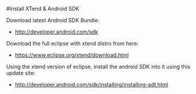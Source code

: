 #Install XTend & Android SDK

Download latest Android SDK Bundle:

- <http://developer.android.com/sdk>

Download the full eclipse with xtend distro from here:

- <https://www.eclipse.org/xtend/download.html>

Using the xtend version of eclipse, install the android SDK into it using this update site:

- <http://developer.android.com/sdk/installing/installing-adt.html>


